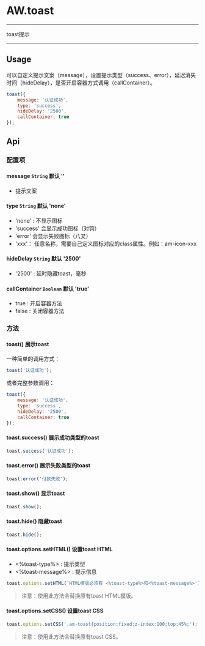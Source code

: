 # AW.toast

---

toast提示

---

## Usage

可以自定义提示文案（message），设置提示类型（success、error），延迟消失时间（hideDelay），是否开启容器方式调用（callContainer）。

```javascript
toast({
    message: '认证成功',
    type: 'success',
    hideDelay: '2500',
    callContainer: true
});
```

## Api

### 配置项

#### message `String` 默认 ''
  
  * 提示文案

#### type `String` 默认 'none'

  * 'none' : 不显示图标
  * 'success' 会显示成功图标（对钩）
  * 'error' 会显示失败图标（八叉）
  * 'xxx'： 任意名称，需要自己定义图标对应的class属性。例如：am-icon-xxx

#### hideDelay `String` 默认 '2500'

  * '2500' : 延时隐藏toast，毫秒

#### callContainer `Boolean` 默认 'true'

  * true : 开启容器方法
  * false : 关闭容器方法

### 方法

#### toast() 展示toast

一种简单的调用方式：

```javascript
toast('认证成功');
```

或者完整参数调用：

```javascript
toast({
    message: '认证成功',
    type: 'success',
    hideDelay: '2500',
    callContainer: true
});
```

#### toast.success() 展示成功类型的toast

```javascript
toast.success('认证成功');
```

#### toast.error() 展示失败类型的toast

```javascript
toast.error('付款失败');
```

#### toast.show() 显示toast

```javascript
toast.show();
```

#### toast.hide() 隐藏toast

```javascript
toast.hide();
```

#### toast.options.setHTML() 设置toast HTML

  * <%toast-type%> : 提示类型
  * <%toast-message%> : 提示信息
  
```javascript
toast.options.setHTML('HTML模版必须有 <%toast-type%>和<%toast-message%>');
```

> 注意：使用此方法会替换原有toast HTML模版。

#### toast.options.setCSS() 设置toast CSS
  
```javascript
toast.options.setCSS('.am-toast{position:fixed;z-index:100;top:45%;');
```
> 注意：使用此方法会替换原有toast CSS。
